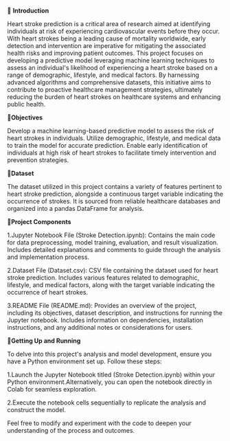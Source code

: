 📢 **Introduction**

Heart stroke prediction is a critical area of research aimed at identifying individuals at risk of experiencing cardiovascular events before they occur. With heart strokes being a leading cause of mortality worldwide, early detection and intervention are imperative for mitigating the associated health risks and improving patient outcomes. This project focuses on developing a predictive model leveraging machine learning techniques to assess an individual's likelihood of experiencing a heart stroke based on a range of demographic, lifestyle, and medical factors. By harnessing advanced algorithms and comprehensive datasets, this initiative aims to contribute to proactive healthcare management strategies, ultimately reducing the burden of heart strokes on healthcare systems and enhancing public health.

🎯**Objectives**

Develop a machine learning-based predictive model to assess the risk of heart strokes in individuals.
Utilize demographic, lifestyle, and medical data to train the model for accurate prediction.
Enable early identification of individuals at high risk of heart strokes to facilitate timely intervention and prevention strategies.

📄**Dataset**

The dataset utilized in this project contains a variety of features pertinent to heart stroke prediction, alongside a continuous target variable indicating the occurrence of strokes. It is sourced from reliable healthcare databases and organized into a pandas DataFrame for analysis.

📂**Project Components**

1.Jupyter Notebook File (Stroke Detection.ipynb):
Contains the main code for data preprocessing, model training, evaluation, and result visualization.
Includes detailed explanations and comments to guide through the analysis and implementation process.

2.Dataset File (Dataset.csv):
CSV file containing the dataset used for heart stroke prediction.
Includes various features related to demographic, lifestyle, and medical factors, along with the target variable indicating the occurrence of heart strokes.

3.README File (README.md):
Provides an overview of the project, including its objectives, dataset description, and instructions for running the Jupyter notebook.
Includes information on dependencies, installation instructions, and any additional notes or considerations for users.

🚀**Getting Up and Running**

To delve into this project's analysis and model development, ensure you have a Python environment set up. Follow these steps:
  
1.Launch the Jupyter Notebook titled (Stroke Detection.ipynb) within your Python environment.Alternatively, you can open the notebook directly in Colab for seamless exploration.

2.Execute the notebook cells sequentially to replicate the analysis and construct the model.

Feel free to modify and experiment with the code to deepen your understanding of the process and outcomes.




